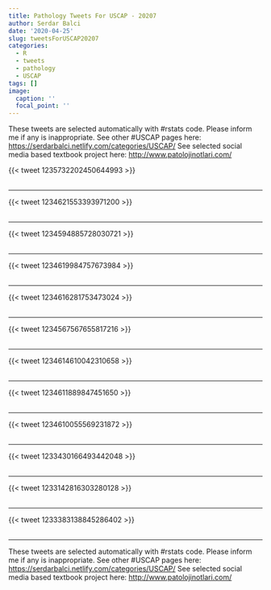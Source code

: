```yaml
---
title: Pathology Tweets For USCAP - 20207
author: Serdar Balci
date: '2020-04-25'
slug: tweetsForUSCAP20207
categories:
  - R
  - tweets
  - pathology
  - USCAP
tags: []
image:
  caption: ''
  focal_point: ''
---
```



These tweets are selected automatically with #rstats code. Please inform me if any is inappropriate.
See other #USCAP pages here: https://serdarbalci.netlify.com/categories/USCAP/ 
See selected social media based textbook project here: http://www.patolojinotlari.com/

{{< tweet 1235732202450644993 >}}
<br>
<br>
<hr>
{{< tweet 1234621553393971200 >}}
<br>
<br>
<hr>
{{< tweet 1234594885728030721 >}}
<br>
<br>
<hr>
{{< tweet 1234619984757673984 >}}
<br>
<br>
<hr>
{{< tweet 1234616281753473024 >}}
<br>
<br>
<hr>
{{< tweet 1234567567655817216 >}}
<br>
<br>
<hr>
{{< tweet 1234614610042310658 >}}
<br>
<br>
<hr>
{{< tweet 1234611889847451650 >}}
<br>
<br>
<hr>
{{< tweet 1234610055569231872 >}}
<br>
<br>
<hr>
{{< tweet 1233430166493442048 >}}
<br>
<br>
<hr>
{{< tweet 1233142816303280128 >}}
<br>
<br>
<hr>
{{< tweet 1233383138845286402 >}}
<br>
<br>
<hr>


These tweets are selected automatically with #rstats code. Please inform me if any is inappropriate.
See other #USCAP pages here: https://serdarbalci.netlify.com/categories/USCAP/ 
See selected social media based textbook project here: http://www.patolojinotlari.com/
